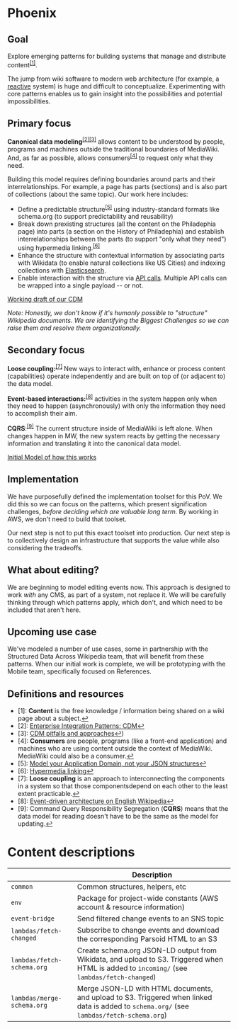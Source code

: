 Phoenix
=======
## Goal
Explore emerging patterns for building systems that manage and distribute content<sup>[[1]](#ref1)</sup>.

The jump from wiki software to modern web architecture (for example, a [reactive](https://www.reactivemanifesto.org/) system) is huge and difficult to conceptualize. Experimenting with core patterns enables us to gain insight into the possibilities and potential impossibilities.

## Primary focus
**Canonical data modeling**<sup>[[2]](#ref2)</sup><sup>[[3]](#ref3)</sup> allows content to be understood by people, programs and machines outside the traditional boundaries of MediaWiki. And, as far as possible, allows consumers<sup>[[4]](#ref4)</sup> to request only what they need.

Building this model requires defining boundaries around parts and their interrelationships. For example, a page has parts (sections) and is also part of collections (about the same topic). Our work here includes:

- Define a predictable structure<sup>[[5]](#ref5)</sup> using industry-standard formats like schema.org (to support predictability and reusability)
- Break down prexisting structures (all the content on the Philadephia page) into parts (a section on the History of Philadephia) and establish interrelationships between the parts (to support "only what they need") using hypermedia linking.<sup>[[6]](#ref6)</sup>
- Enhance the structure with contextual information by associating parts with Wikidata (to enable natural collections like US Cities) and indexing collections with [Elasticsearch](https://www.elastic.co/elasticsearch).
- Enable interaction with the structure via [API calls](https://graphql.org/). Multiple API calls can be wrapped into a single payload -- or not.

[Working draft of our CDM](https://docs.google.com/spreadsheets/d/1ZWuczQQ0XpzCYS92PKXpIP3FM4ds0XPQyz7q9xR5GuE)

*Note: Honestly, we don't know if it's humanly possible to "structure" Wikipedia documents. We are identifying the Biggest Challenges so we can raise them and resolve them organizationally.* 

## Secondary focus

**Loose coupling:**<sup>[[7]](#ref7)</sup> New ways to interact with, enhance or process content (capabilities) operate independently and are built on top of (or adjacent to) the data model.

**Event-based interactions:**<sup>[[8]](#ref8)</sup> activities in the system happen only when they need to happen (asynchronously) with only the information they need to accomplish their aim.

**CQRS**:<sup>[[9]](#ref9)</sup> The current structure inside of MediaWiki is left alone. When changes happen in MW, the new system reacts by getting the necessary information and translating it into the canonical data model.

[Initial Model of how this works](https://app.lucidchart.com/documents/view/f283e649-cdb6-4275-9452-7114571a82e7/Q3nNnx6PpfFM)

## Implementation
We have purposefully defined the implementation toolset for this PoV. We did this so we can focus on the patterns, which present signification challenges, *before deciding which are valuable long term.* By working in AWS, we don't need to build that toolset.

Our next step is not to put this exact toolset into production. Our next step is to collectively design an infrastructure that supports the value while also considering the tradeoffs.

## What about editing?
We are beginning to model editing events now. This approach is designed to work *with* any CMS, as part of a system, not replace it. We will be carefully thinking through which patterns apply, which don't, and which need to be included that aren't here.

## Upcoming use case
We've modeled a number of use cases, some in partnership with the Structured Data Across Wikipedia team, that will benefit from these patterns. When our initial work is complete, we will be prototyping with the Mobile team, specifically focused on References.

## Definitions and resources
- <a name="ref1">[1]</a>: **Content** is the free knowledge / information being shared on a wiki page about a subject.[↩](#goal)
- <a name="ref2">[2]</a>: [Enterprise Integration Patterns: CDM](https://www.enterpriseintegrationpatterns.com/patterns/messaging/CanonicalDataModel.html)[↩](#primary-focus)
- <a name="ref3">[3]</a>: [CDM pitfalls and approaches](https://www.innoq.com/en/blog/thoughts-on-a-canonical-data-model/)[↩](#primary-focus))
- <a name="ref4">[4]</a>: **Consumers** are people, programs (like a front-end application) and machines who are using content outside the context of MediaWiki. MediaWiki could also be a consumer.[↩](#primary-focus)
- <a name="ref5">[5]</a>: [Model your Application Domain, not your JSON structures](https://citeseerx.ist.psu.edu/viewdoc/download?doi=10.1.1.1066.5369&rep=rep1&type=pdf)[↩](#primary-focus)
- <a name="ref6">[6]</a>: [Hypermedia linking](https://www.narwhl.com/hypermedia-linking)[↩](#primary-focus)
- <a name="ref7">[7]</a>: **Loose coupling** is an approach to interconnecting the components in a system so that those componentsdepend on each other to the least extent practicable.[↩](#secondary-focus)
- <a name="ref8">[8]</a>: [Event-driven architecture on English Wikipedia](https://en.wikipedia.org/wiki/Event-driven_architecture)[↩](#secondary-focus)
- <a name="ref9">[9]</a>: Command Query Responsibility Segregation (**CQRS**) means that the data model for reading doesn't have to be the same as the model for updating.[↩](#secondary-focus)


# Content descriptions
<table>
  <thead>
    <tr>
      <th></th>
      <th>Description</th>
    </tr>
  </thead>
  <tbody>
    <tr>
      <td nowrap><code>common</code></td>
      <td>Common structures, helpers, etc</td>
    </tr>
    <tr>
      <td nowrap><code>env</code></td>
      <td>Package for project-wide constants (AWS account &amp; resource information)</td>
    </tr>
    <tr>
      <td nowrap><code>event-bridge</code></td>
      <td>Send filtered change events to an SNS topic</td>
    </tr>
    <tr>
      <td nowrap><code>lambdas/fetch-changed</code></td>
      <td>Subscribe to change events and download the corresponding Parsoid HTML to an S3</td>
    </tr>
    <tr>
      <td nowrap><code>lambdas/fetch-schema.org</code></td>
      <td>Create schema.org JSON-LD output from Wikidata, and upload to S3. Triggered when HTML is added to <code>incoming/</code> (see <code>lambdas/fetch-changed</code>)</td>
    </tr>
    <tr>
      <td nowrap><code>lambdas/merge-schema.org</code></td>
      <td>Merge JSON-LD with HTML documents, and upload to S3. Triggered when linked data is added to <code>schema.org/</code> (see <code>lambdas/fetch-schema.org</code>)</td>
    </tr>
  </tbody>
</table>
